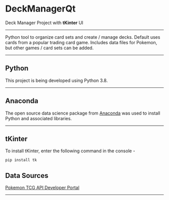 
# DeckManagerQt

Deck Manager Project with **tKinter** UI

---

Python tool to organize card sets and create / manage decks. Default uses cards from a popular trading card game.
Includes data files for Pokemon, but other games / card sets can be added.

---
## Python
This project is being developed using Python 3.8.

---
## Anaconda
The open source data science package from [Anaconda](https://www.anaconda.com/) was used to install Python and associated libraries.

---
## tKinter
To install tKinter, enter the following command in the console -

```
pip install tk
```

## Data Sources

[Pokemon TCG API Developer Portal](https://dev.pokemontcg.io/dashboard)
___

